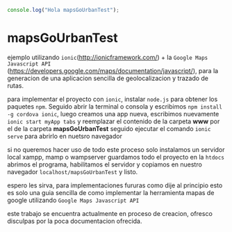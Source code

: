 ```js
console.log("Hola mapsGoUrbanTest");
```

# mapsGoUrbanTest

ejemplo utilizando `ionic`(http://ionicframework.com/) + la `Google Maps Javascript API` (https://developers.google.com/maps/documentation/javascript/), para la generacion de una aplicacion sencilla de geolocalizacion y trazado de rutas.

para implementar el proyecto con `ionic`, instalar `node.js` para obtener los paquetes `npm`. Seguido abrir la terminal o consola y escribimos `npm install -g cordova ionic`, luego creamos una app nueva, escribimos nuevamente `ionic start myApp tabs` y reemplazar el contenido de la carpeta <strong>www</strong> por el de la carpeta <strong>mapsGoUrbanTest</strong> seguido ejecutar el comando `ionic serve` para abrirlo en nuetsro navegador

si no queremos hacer uso de todo este proceso solo instalamos un servidor local xampp, mamp o wampserver guardamos todo el proyecto en la `htdocs` abrimos el programa, habilitamos el servidor y copiamos en nuestro navegador `localhost/mapsGoUrbanTest` y listo. 

espero les sirva, para implementaciones fururas como dije al principio esto es solo una guia sencilla de como implementar la herramienta mapas de google utilizando `Google Maps Javascript API`

este trabajo se encuentra actualmente en proceso de creacion, ofresco disculpas por la poca documentacion ofrecida.


